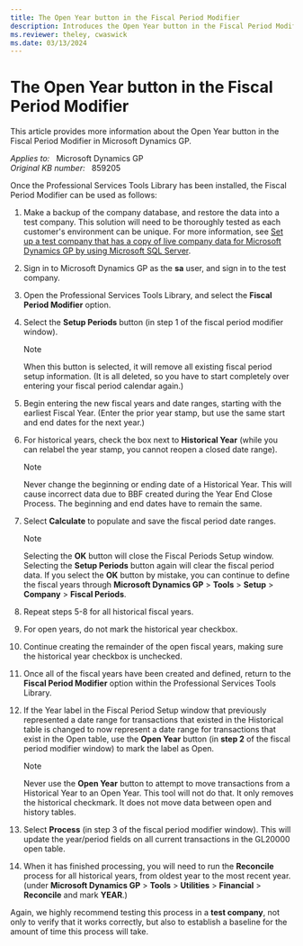 ```yaml
---
title: The Open Year button in the Fiscal Period Modifier
description: Introduces the Open Year button in the Fiscal Period Modifier.
ms.reviewer: theley, cwaswick
ms.date: 03/13/2024
---
```

# The Open Year button in the Fiscal Period Modifier

This article provides more information about the Open Year button in the Fiscal Period Modifier in Microsoft Dynamics GP.

_Applies to:_ &nbsp; Microsoft Dynamics GP  
_Original KB number:_ &nbsp; 859205

Once the Professional Services Tools Library has been installed, the Fiscal Period Modifier can be used as follows:

1. Make a backup of the company database, and restore the data into a test company. This solution will need to be thoroughly tested as each customer's environment can be unique. For more information, see [Set up a test company that has a copy of live company data for Microsoft Dynamics GP by using Microsoft SQL Server](https://support.microsoft.com/topic/kb-set-up-a-test-company-that-has-a-copy-of-live-company-data-for-microsoft-dynamics-gp-by-using-microsoft-sql-server-6199295b-fc49-d963-3865-2d24a4b49211).

2. Sign in to Microsoft Dynamics GP as the **sa** user, and sign in to the test company.
3. Open the Professional Services Tools Library, and select the **Fiscal Period Modifier** option.

4. Select the **Setup Periods** button (in step 1 of the fiscal period modifier window).

   > [!NOTE]
   > When this button is selected, it will remove all existing fiscal period setup information. (It is all deleted, so you have to start completely over entering your fiscal period calendar again.)

5. Begin entering the new fiscal years and date ranges, starting with the earliest Fiscal Year. (Enter the prior year stamp, but use the same start and end dates for the next year.)

6. For historical years, check the box next to **Historical Year** (while you can relabel the year stamp, you cannot reopen a closed date range).

    > [!NOTE]
    > Never change the beginning or ending date of a Historical Year. This will cause incorrect data due to BBF created during the Year End Close Process. The beginning and end dates have to remain the same.

7. Select **Calculate** to populate and save the fiscal period date ranges.

    > [!NOTE]
    > Selecting the **OK** button will close the Fiscal Periods Setup window. Selecting the **Setup Periods** button again will clear the fiscal period data. If you select the **OK** button by mistake, you can continue to define the fiscal years through **Microsoft Dynamics GP** > **Tools** > **Setup** > **Company** > **Fiscal Periods**.

8. Repeat steps 5-8 for all historical fiscal years.

9. For open years, do not mark the historical year checkbox.
10. Continue creating the remainder of the open fiscal years, making sure the historical year checkbox is unchecked.
11. Once all of the fiscal years have been created and defined, return to the **Fiscal Period Modifier** option within the Professional Services Tools Library.

12. If the Year label in the Fiscal Period Setup window that previously represented a date range for transactions that existed in the Historical table is changed to now represent a date range for transactions that exist in the Open table, use the **Open Year** button (in **step 2** of the fiscal period modifier window) to mark the label as Open.

    > [!NOTE]
    > Never use the **Open Year** button to attempt to move transactions from a Historical Year to an Open Year. This tool will not do that. It only removes the historical checkmark. It does not move data between open and history tables.

13. Select **Process** (in step 3 of the fiscal period modifier window). This will update the year/period fields on all current transactions in the GL20000 open table.

14. When it has finished processing, you will need to run the **Reconcile** process for all historical years, from oldest year to the most recent year. (under **Microsoft Dynamics GP** > **Tools** > **Utilities** > **Financial** > **Reconcile** and mark **YEAR**.)

Again, we highly recommend testing this process in a **test company**, not only to verify that it works correctly, but also to establish a baseline for the amount of time this process will take.

